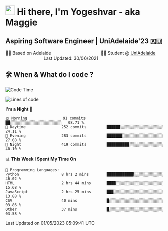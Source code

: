 <h1><img src="https://emojis.slackmojis.com/emojis/images/1531849430/4246/blob-sunglasses.gif?1531849430" width="30"/> Hi there, I'm Yogeshvar - aka Maggie</h1>

## Aspiring Software Engineer | UniAdelaide'23 🇦🇺  
🏂🏻  Based on Adelaide &nbsp;&nbsp;&nbsp;&nbsp;&nbsp;&nbsp;&nbsp;&nbsp;&nbsp;&nbsp;&nbsp;&nbsp;&nbsp;&nbsp;&nbsp;&nbsp;&nbsp;&nbsp;&nbsp;&nbsp;&nbsp;&nbsp;&nbsp;&nbsp;&nbsp;&nbsp;&nbsp;&nbsp;&nbsp;&nbsp;&nbsp;&nbsp;&nbsp;&nbsp;&nbsp;&nbsp;&nbsp;&nbsp;&nbsp;👨‍💻 Student @ [UniAdelaide](https://www.adelaide.edu.au)   &nbsp;&nbsp;&nbsp;&nbsp;&nbsp;&nbsp;&nbsp;&nbsp;&nbsp;&nbsp;&nbsp;&nbsp;&nbsp;&nbsp;&nbsp;&nbsp;&nbsp;&nbsp;&nbsp;&nbsp;&nbsp;&nbsp;&nbsp;&nbsp;&nbsp;&nbsp;&nbsp;&nbsp;&nbsp;&nbsp;&nbsp;Last Updated: 30/06/2021

## 🛠 When & What do I code ?  

<!--START_SECTION:waka-->
![Code Time](http://img.shields.io/badge/Code%20Time-2%2C118%20hrs%2027%20mins-blue)

![Lines of code](https://img.shields.io/badge/From%20Hello%20World%20I%27ve%20Written-3.5%20million%20lines%20of%20code-blue)

**I'm a Night 🦉** 

```text
🌞 Morning                91 commits          ██░░░░░░░░░░░░░░░░░░░░░░░   08.71 % 
🌆 Daytime                252 commits         ██████░░░░░░░░░░░░░░░░░░░   24.11 % 
🌃 Evening                283 commits         ███████░░░░░░░░░░░░░░░░░░   27.08 % 
🌙 Night                  419 commits         ██████████░░░░░░░░░░░░░░░   40.10 % 
```


📊 **This Week I Spent My Time On** 

```text
💬 Programming Languages: 
Python                   8 hrs 2 mins        ████████████░░░░░░░░░░░░░   46.02 % 
HTML                     2 hrs 44 mins       ████░░░░░░░░░░░░░░░░░░░░░   15.68 % 
JavaScript               2 hrs 25 mins       ███░░░░░░░░░░░░░░░░░░░░░░   13.88 % 
CSV                      40 mins             █░░░░░░░░░░░░░░░░░░░░░░░░   03.86 % 
Other                    37 mins             █░░░░░░░░░░░░░░░░░░░░░░░░   03.58 % 
```


 Last Updated on 01/05/2023 05:09:41 UTC
<!--END_SECTION:waka-->
